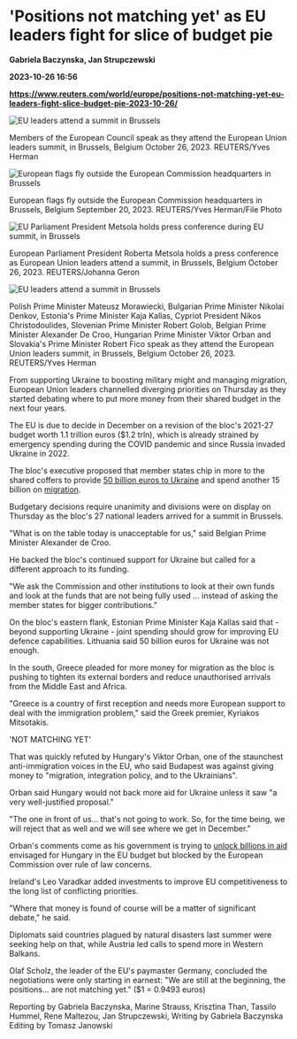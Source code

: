 # 'Positions not matching yet' as EU leaders fight for slice of budget pie
**Gabriela Baczynska, Jan Strupczewski**

**2023-10-26 16:56**

**https://www.reuters.com/world/europe/positions-not-matching-yet-eu-leaders-fight-slice-budget-pie-2023-10-26/**

![EU leaders attend a summit in Brussels](https://www.reuters.com/resizer/_6Jotrfsf-qInO-7nV2BPXufz84=/1920x0/filters:quality(80)/cloudfront-us-east-2.images.arcpublishing.com/reuters/QHDGASNK75NJHFTN54Z2CPW5OI.jpg)

Members of the European Council speak as they attend the European Union leaders summit, in Brussels, Belgium October 26, 2023. REUTERS/Yves Herman

![European flags fly outside the European Commission headquarters in Brussels](https://www.reuters.com/resizer/8Fwt5HTkDZDddNg9DuH1odKWKlQ=/1920x0/filters:quality(80)/cloudfront-us-east-2.images.arcpublishing.com/reuters/KFAKLNFRPFPFVDXGZDEGYYM444.jpg)

European flags fly outside the European Commission headquarters in Brussels, Belgium September 20, 2023. REUTERS/Yves Herman/File Photo

![EU Parliament President Metsola holds press conference during EU summit, in Brussels](https://www.reuters.com/resizer/QWJqRY0Hn49Stut2Z4ePk8xF50s=/1920x0/filters:quality(80)/cloudfront-us-east-2.images.arcpublishing.com/reuters/TDVOF7CW4NP33PPQAWHEXNSKTI.jpg)

European Parliament President Roberta Metsola holds a press conference as European Union leaders attend a summit, in Brussels, Belgium October 26, 2023. REUTERS/Johanna Geron

![EU leaders attend a summit in Brussels](https://www.reuters.com/resizer/FG5m_F6ncdgU0VBw35o8od9Qgh4=/1920x0/filters:quality(80)/cloudfront-us-east-2.images.arcpublishing.com/reuters/3RBQPVMQFZMUJMLDF7YUGMFI2Q.jpg)

Polish Prime Minister Mateusz Morawiecki, Bulgarian Prime Minister Nikolai Denkov, Estonia's Prime Minister Kaja Kallas, Cypriot President Nikos Christodoulides, Slovenian Prime Minister Robert Golob, Belgian Prime Minister Alexander De Croo, Hungarian Prime Minister Viktor Orban and Slovakia's Prime Minister Robert Fico speak as they attend the European Union leaders summit, in Brussels, Belgium October 26, 2023. REUTERS/Yves Herman

From supporting Ukraine to boosting military might and managing migration, European Union leaders channelled diverging priorities on Thursday as they started debating where to put more money from their shared budget in the next four years.

The EU is due to decide in December on a revision of the bloc's 2021-27 budget worth 1.1 trillion euros ($1.2 trln), which is already strained by emergency spending during the COVID pandemic and since Russia invaded Ukraine in 2022.

The bloc's executive proposed that member states chip in more to the shared coffers to provide [50 billion euros to Ukraine](https://www.reuters.com/world/europe/eu-unveil-50bln-euro-aid-package-ukraine-sources-2023-06-20/) and spend another 15 billion on [migration](https://www.reuters.com/world/africa/tunisia-brush-off-augurs-badly-eu-push-african-migration-deals-2023-10-25/).

Budgetary decisions require unanimity and divisions were on display on Thursday as the bloc's 27 national leaders arrived for a summit in Brussels.

"What is on the table today is unacceptable for us," said Belgian Prime Minister Alexander de Croo.

He backed the bloc's continued support for Ukraine but called for a different approach to its funding.

"We ask the Commission and other institutions to look at their own funds and look at the funds that are not being fully used ... instead of asking the member states for bigger contributions."

On the bloc's eastern flank, Estonian Prime Minister Kaja Kallas said that - beyond supporting Ukraine - joint spending should grow for improving EU defence capabilities. Lithuania said 50 billion euros for Ukraine was not enough.

In the south, Greece pleaded for more money for migration as the bloc is pushing to tighten its external borders and reduce unauthorised arrivals from the Middle East and Africa.

"Greece is a country of first reception and needs more European support to deal with the immigration problem," said the Greek premier, Kyriakos Mitsotakis.

'NOT MATCHING YET'

That was quickly refuted by Hungary's Viktor Orban, one of the staunchest anti-immigration voices in the EU, who said Budapest was against giving money to "migration, integration policy, and to the Ukrainians".

Orban said Hungary would not back more aid for Ukraine unless it saw "a very well-justified proposal."

"The one in front of us... that's not going to work. So, for the time being, we will reject that as well and we will see where we get in December."

Orban's comments come as his government is trying to [unlock billions in aid](https://www.reuters.com/world/europe/billions-frozen-funds-hungary-table-eu-seeks-ukraine-support-2023-10-03/) envisaged for Hungary in the EU budget but blocked by the European Commission over rule of law concerns.

Ireland's Leo Varadkar added investments to improve EU competitiveness to the long list of conflicting priorities.

"Where that money is found of course will be a matter of significant debate," he said.

Diplomats said countries plagued by natural disasters last summer were seeking help on that, while Austria led calls to spend more in Western Balkans.

Olaf Scholz, the leader of the EU's paymaster Germany, concluded the negotiations were only starting in earnest: "We are still at the beginning, the positions... are not matching yet." ($1 = 0.9493 euros)

Reporting by Gabriela Baczynska, Marine Strauss, Krisztina Than, Tassilo Hummel, Rene Maltezou, Jan Strupczewski, Writing by Gabriela Baczynska Editing by Tomasz Janowski
